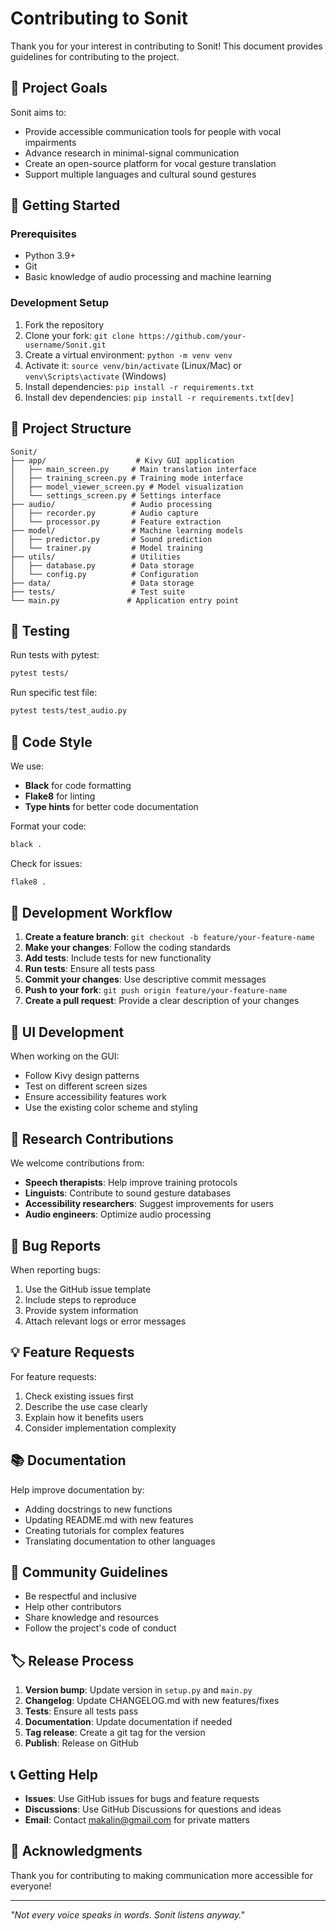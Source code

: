 # Contributing to Sonit

Thank you for your interest in contributing to Sonit! This document provides guidelines for contributing to the project.

## 🎯 Project Goals

Sonit aims to:
- Provide accessible communication tools for people with vocal impairments
- Advance research in minimal-signal communication
- Create an open-source platform for vocal gesture translation
- Support multiple languages and cultural sound gestures

## 🚀 Getting Started

### Prerequisites
- Python 3.9+
- Git
- Basic knowledge of audio processing and machine learning

### Development Setup
1. Fork the repository
2. Clone your fork: `git clone https://github.com/your-username/Sonit.git`
3. Create a virtual environment: `python -m venv venv`
4. Activate it: `source venv/bin/activate` (Linux/Mac) or `venv\Scripts\activate` (Windows)
5. Install dependencies: `pip install -r requirements.txt`
6. Install dev dependencies: `pip install -r requirements.txt[dev]`

## 📁 Project Structure

```
Sonit/
├── app/                    # Kivy GUI application
│   ├── main_screen.py     # Main translation interface
│   ├── training_screen.py # Training mode interface
│   ├── model_viewer_screen.py # Model visualization
│   └── settings_screen.py # Settings interface
├── audio/                 # Audio processing
│   ├── recorder.py        # Audio capture
│   └── processor.py       # Feature extraction
├── model/                 # Machine learning models
│   ├── predictor.py       # Sound prediction
│   └── trainer.py         # Model training
├── utils/                 # Utilities
│   ├── database.py        # Data storage
│   └── config.py          # Configuration
├── data/                  # Data storage
├── tests/                 # Test suite
└── main.py               # Application entry point
```

## 🧪 Testing

Run tests with pytest:
```bash
pytest tests/
```

Run specific test file:
```bash
pytest tests/test_audio.py
```

## 📝 Code Style

We use:
- **Black** for code formatting
- **Flake8** for linting
- **Type hints** for better code documentation

Format your code:
```bash
black .
```

Check for issues:
```bash
flake8 .
```

## 🔧 Development Workflow

1. **Create a feature branch**: `git checkout -b feature/your-feature-name`
2. **Make your changes**: Follow the coding standards
3. **Add tests**: Include tests for new functionality
4. **Run tests**: Ensure all tests pass
5. **Commit your changes**: Use descriptive commit messages
6. **Push to your fork**: `git push origin feature/your-feature-name`
7. **Create a pull request**: Provide a clear description of your changes

## 🎨 UI Development

When working on the GUI:
- Follow Kivy design patterns
- Test on different screen sizes
- Ensure accessibility features work
- Use the existing color scheme and styling

## 🔬 Research Contributions

We welcome contributions from:
- **Speech therapists**: Help improve training protocols
- **Linguists**: Contribute to sound gesture databases
- **Accessibility researchers**: Suggest improvements for users
- **Audio engineers**: Optimize audio processing

## 🐛 Bug Reports

When reporting bugs:
1. Use the GitHub issue template
2. Include steps to reproduce
3. Provide system information
4. Attach relevant logs or error messages

## 💡 Feature Requests

For feature requests:
1. Check existing issues first
2. Describe the use case clearly
3. Explain how it benefits users
4. Consider implementation complexity

## 📚 Documentation

Help improve documentation by:
- Adding docstrings to new functions
- Updating README.md with new features
- Creating tutorials for complex features
- Translating documentation to other languages

## 🤝 Community Guidelines

- Be respectful and inclusive
- Help other contributors
- Share knowledge and resources
- Follow the project's code of conduct

## 🏷️ Release Process

1. **Version bump**: Update version in `setup.py` and `main.py`
2. **Changelog**: Update CHANGELOG.md with new features/fixes
3. **Tests**: Ensure all tests pass
4. **Documentation**: Update documentation if needed
5. **Tag release**: Create a git tag for the version
6. **Publish**: Release on GitHub

## 📞 Getting Help

- **Issues**: Use GitHub issues for bugs and feature requests
- **Discussions**: Use GitHub Discussions for questions and ideas
- **Email**: Contact makalin@gmail.com for private matters

## 🙏 Acknowledgments

Thank you for contributing to making communication more accessible for everyone!

---

*"Not every voice speaks in words. Sonit listens anyway."* 